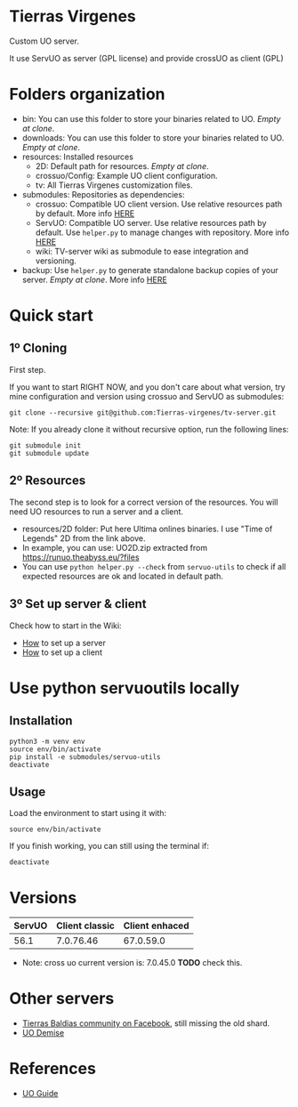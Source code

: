 # Tierras Virgenes

Custom UO server.

It use ServUO as server (GPL license) and provide crossUO as client (GPL) 

# Folders organization

* bin: You can use this folder to store your binaries related to UO. *Empty at clone*.
* downloads: You can use this folder to store your binaries related to UO. *Empty at clone*.
* resources: Installed resources
    * 2D: Default path for resources. *Empty at clone*.
    * crossuo/Config: Example UO client configuration.
    * tv: All Tierras Virgenes customization files.
* submodules: Repositories as dependencies:
    * crossuo: Compatible UO client version. Use relative resources path by default. More info [HERE](**TODO**)
    * ServUO: Compatible UO server. Use relative resources path by default. Use `helper.py` to manage changes with repository. More info [HERE](**TODO**)
    * wiki: TV-server wiki as submodule to ease integration and versioning.
* backup: Use `helper.py` to generate standalone backup copies of your server. *Empty at clone*. More info [HERE](**TODO**)

# Quick start

## 1º Cloning

First step.

If you want to start RIGHT NOW, and you don't care about what version, try mine configuration and version using crossuo and ServUO as submodules:

```
git clone --recursive git@github.com:Tierras-virgenes/tv-server.git
```

Note: If you already clone it without recursive option, run the following lines:

```
git submodule init
git submodule update
```

## 2º Resources

The second step is to look for a correct version of the resources. You will need UO resources to run a server and a client. 

* resources/2D folder: Put here Ultima onlines binaries. I use "Time of Legends" 2D from the link above.
* In example, you can use: UO2D.zip extracted from https://runuo.theabyss.eu/?files
* You can use `python helper.py --check` from `servuo-utils` to check if all expected resources are ok and located in default path.

## 3º Set up server & client

Check how to start in the Wiki:

* [How](https://github.com/Tierras-virgenes/tv-server/wiki/server) to set up a server
* [How](https://github.com/Tierras-virgenes/tv-server/wiki/client) to set up a client

# Use python servuoutils locally

## Installation

```
python3 -m venv env
source env/bin/activate
pip install -e submodules/servuo-utils
deactivate
```

## Usage

Load the environment to start using it with:

```
source env/bin/activate
```

If you finish working, you can still using the terminal if:

```
deactivate
```
# Versions

| ServUO | Client classic | Client enhaced |
|:------|:-------|:--------|
| 56.1 | 7.0.76.46 | 67.0.59.0 |

* Note: cross uo current version is: 7.0.45.0 **TODO** check this.

# Other servers

* [Tierras Baldias community on Facebook](https://www.facebook.com/TierrasBaldiasUO), still missing the old shard.
* [UO Demise](https://www.uogdemise.com/)

# References

* [UO Guide](http://www.uoguide.com/Main_Page)